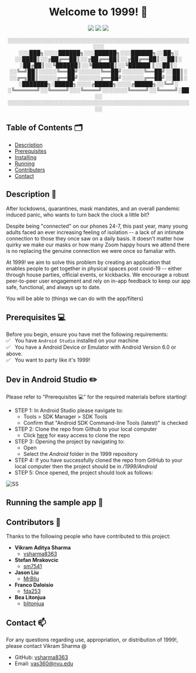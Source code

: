 <h1 align="center">Welcome to 1999! 👋</h1>

<p align="center">
  <img src="https://img.shields.io/badge/Language-Java-brightgreen" />
  <img src="https://img.shields.io/badge/Platform-Android-blue" />
  <img src="https://img.shields.io/badge/Contributers-5-red" />
</p>

<p align="center">
  ░░░░░░░░░░░░░░░░░░░░░░░░░░░░░░░░░░░░░░░░░░░░░░░░░░░░░<br/>
  ░░░███╗░░░░██████╗░░░██████╗░░░██████╗░░██╗░<br/>
  ░░████║░░╔██╔══██║░░╔██╔══██║░░╔██╔══██║░░██║░<br/>
  ░██╔██║░░╚██████║░░╚██████║░░╚██████ ║░░██║░<br/>
  ░░╚═╝██║░░░░░╚══██╝░░░░░░╚══██╝░░░░░░╚══██╝░░██║░<br/>
  ░░╔═╗██║░░░░░╔══██╝░░░░░░╔══██╝░░░░░░╔══██╝░░██║░<br/>
  ░███████╗░█████╗░░░░╔█████╗░░░░╔█████╗░░╚═╝░<br/>
  ░╚══════╝░░╚════╝░░░╚════╝░░░░░░░╚════╝░░╚════╝░██░░<br/>
  ░░░░░░░░░░░░░░░░░░░░░░░░░░░░░░░░░░░░░░░░░░░░░░░░░░░░<br/>
</p>

## Table of Contents 🗂

  * [Description](https://github.com/sm7541/Readme#description-)<br/>
  * [Prerequisites](https://github.com/sm7541/Readme#prerequisites-)<br/>
  * [Installing](https://github.com/sm7541/Readme#installing-android-1999-app-)<br/>
  * [Running](https://github.com/sm7541/Readme#running-the-sample-app-)<br/>
  * [Contributers](https://github.com/sm7541/Readme#contributors-)<br/>
  * [Contact](https://github.com/sm7541/Readme#contributors-)<br/>

## Description 📝

After lockdowns, quarantines, mask mandates, and an overall pandemic induced panic, who wants to turn back the clock a little bit?

Despite being "connected" on our phones 24-7, this past year, many young adults faced an ever increasing feeling of isolation -- a lack of an intimate connection to those they once saw on a daily basis. It doesn't matter how quirky we make our masks or how many Zoom happy hours we attend there is no replacing the genuine connection we were once so famaliar with.

At 1999! we aim to solve this problem by creating an application that enables people to get together in physical spaces post covid-19 -- either through house parties, official events, or kickbacks. We encourage a robust peer-to-peer user engagement and rely on in-app feedback to keep our app safe, functional, and always up to date. 

You will be able to (things we can do with the app/filters)

## Prerequisites 💻

Before you begin, ensure you have met the following requirements:<br/>
✅ &nbsp; You have `Android Studio` installed on your machine <br/>
✅ &nbsp; You have a Android Device or Emulator with Android Version 6.0 or above. <br/>
✅ &nbsp; You want to party like it's 1999! <br/>

## Dev in Android Studio ✏️

Please refer to "Prerequisites 💻" for the required materials before starting!

* STEP 1: In Android Studio please navigate to:
  * Tools > SDK Manager > SDK Tools
  * Confirm that "Android SDK Command-line Tools (latest)" is checked 
* STEP 2: Clone the repo from Github to your local computer
  * Click [here](https://github.com/vsharma8363/1999) for easy access to clone the repo
* STEP 3: Opening the project by navigating to:
  * Open
  * Select the *Android* folder in the 1999 repository 
* STEP 4: If you have successfully cloned the repo from GitHub to your local computer then the project should be in */1999/Android*
* STEP 5: Once opened, the project should look as follows:

![SS](https://user-images.githubusercontent.com/71827996/143913233-29ee1e99-dda1-40e7-a954-e932841c1a90.png)


## Running the sample app 🚀

## Contributors 🤝 
Thanks to the following people who have contributed to this project:<br/>
* **Vikram Aditya Sharma**
  * [vsharma8363](https://github.com/vsharma8363)<br/>
* **Stefan Mrakovcic**
  * [sm7541](https://github.com/sm7541) <br/>
* **Jason Liu**
  * [MrBliu](https://github.com/MrBliu)<br/>
* **Franco Daloisio**
  * [fda253](https://github.com/fda253)<br/>
* **Bea Litonjua**
  * [blitonjua](https://github.com/blitonjua)<br/>

## Contact 📫
For any questions regarding use, appropriation, or distribution of 1999!, please contact Vikram Sharma @
* GitHub: [vsharma8363](https://github.com/vsharma8363)
* Email: vas360@nyu.edu
